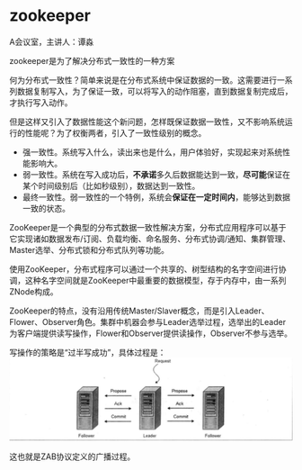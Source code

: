 # zookeeper

A会议室，主讲人：谭淼

zookeeper是为了解决分布式一致性的一种方案

何为分布式一致性？简单来说是在分布式系统中保证数据的一致。这需要进行一系列数据复制写入，为了保证一致，可以将写入的动作阻塞，直到数据复制完成后，才执行写入动作。

但是这样又引入了数据性能这个新问题，怎样既保证数据一致性，又不影响系统运行的性能呢？为了权衡两者，引入了一致性级别的概念。

* 强一致性。系统写入什么，读出来也是什么，用户体验好，实现起来对系统性能影响大。
* 弱一致性。系统在写入成功后，**不承诺**多久后数据能达到一致，**尽可能**保证在某个时间级别后（比如秒级别），数据达到一致性。
* 最终一致性。弱一致性的一个特例，系统会**保证在一定时间内**，能够达到数据一致的状态。

ZooKeeper是一个典型的分布式数据一致性解决方案，分布式应用程序可以基于它实现诸如数据发布/订阅、负载均衡、命名服务、分布式协调/通知、集群管理、Master选举、分布式锁和分布式队列等功能。

使用ZooKeeper，分布式程序可以通过一个共享的、树型结构的名字空间进行协调，这种名字空间就是ZooKeeper中最重要的数据模型，存于内存中，由一系列ZNode构成。

ZooKeeper的特点，没有沿用传统Master/Slaver概念，而是引入Leader、Flower、Observer角色。集群中机器会参与Leader选举过程，选举出的Leader为客户端提供读写操作，Flower和Observer提供读操作，Observer不参与选举。

写操作的策略是“过半写成功”，具体过程是：
![-w685](media/15347332182136.jpg)

这也就是ZAB协议定义的广播过程。